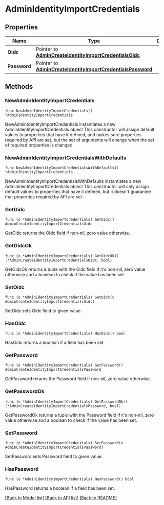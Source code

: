 # AdminIdentityImportCredentials

## Properties

Name | Type | Description | Notes
------------ | ------------- | ------------- | -------------
**Oidc** | Pointer to [**AdminCreateIdentityImportCredentialsOidc**](AdminCreateIdentityImportCredentialsOidc.md) |  | [optional] 
**Password** | Pointer to [**AdminCreateIdentityImportCredentialsPassword**](AdminCreateIdentityImportCredentialsPassword.md) |  | [optional] 

## Methods

### NewAdminIdentityImportCredentials

`func NewAdminIdentityImportCredentials() *AdminIdentityImportCredentials`

NewAdminIdentityImportCredentials instantiates a new AdminIdentityImportCredentials object
This constructor will assign default values to properties that have it defined,
and makes sure properties required by API are set, but the set of arguments
will change when the set of required properties is changed

### NewAdminIdentityImportCredentialsWithDefaults

`func NewAdminIdentityImportCredentialsWithDefaults() *AdminIdentityImportCredentials`

NewAdminIdentityImportCredentialsWithDefaults instantiates a new AdminIdentityImportCredentials object
This constructor will only assign default values to properties that have it defined,
but it doesn't guarantee that properties required by API are set

### GetOidc

`func (o *AdminIdentityImportCredentials) GetOidc() AdminCreateIdentityImportCredentialsOidc`

GetOidc returns the Oidc field if non-nil, zero value otherwise.

### GetOidcOk

`func (o *AdminIdentityImportCredentials) GetOidcOk() (*AdminCreateIdentityImportCredentialsOidc, bool)`

GetOidcOk returns a tuple with the Oidc field if it's non-nil, zero value otherwise
and a boolean to check if the value has been set.

### SetOidc

`func (o *AdminIdentityImportCredentials) SetOidc(v AdminCreateIdentityImportCredentialsOidc)`

SetOidc sets Oidc field to given value.

### HasOidc

`func (o *AdminIdentityImportCredentials) HasOidc() bool`

HasOidc returns a boolean if a field has been set.

### GetPassword

`func (o *AdminIdentityImportCredentials) GetPassword() AdminCreateIdentityImportCredentialsPassword`

GetPassword returns the Password field if non-nil, zero value otherwise.

### GetPasswordOk

`func (o *AdminIdentityImportCredentials) GetPasswordOk() (*AdminCreateIdentityImportCredentialsPassword, bool)`

GetPasswordOk returns a tuple with the Password field if it's non-nil, zero value otherwise
and a boolean to check if the value has been set.

### SetPassword

`func (o *AdminIdentityImportCredentials) SetPassword(v AdminCreateIdentityImportCredentialsPassword)`

SetPassword sets Password field to given value.

### HasPassword

`func (o *AdminIdentityImportCredentials) HasPassword() bool`

HasPassword returns a boolean if a field has been set.


[[Back to Model list]](../README.md#documentation-for-models) [[Back to API list]](../README.md#documentation-for-api-endpoints) [[Back to README]](../README.md)


